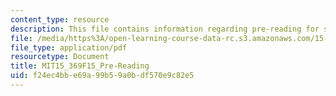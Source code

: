 ```yaml
---
content_type: resource
description: This file contains information regarding pre-reading for session 4.
file: /media/https%3A/open-learning-course-data-rc.s3.amazonaws.com/15-369-seminar-in-corporate-entrepreneurship-fall-2015/f24ec4bbe69a99b59a0bdf570e9c82e5_MIT15_369F15_Pre-Reading.pdf
file_type: application/pdf
resourcetype: Document
title: MIT15_369F15_Pre-Reading
uid: f24ec4bb-e69a-99b5-9a0b-df570e9c82e5
---
```

